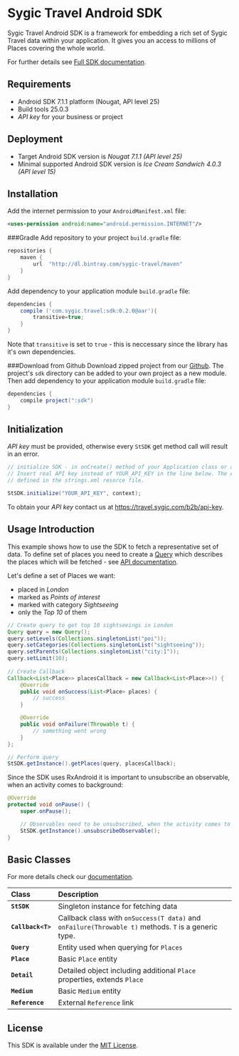 # Sygic Travel Android SDK


Sygic Travel Android SDK is a framework for embedding a rich set of Sygic Travel data within your application. It gives you an access to millions of Places covering the whole world.

For further details see [Full SDK documentation](http://docs.sygictravelapi.com/android-sdk/master).

## Requirements

- Android SDK 7.1.1 platform (Nougat, API level 25)
- Build tools 25.0.3
- _API key_ for your business or project

## Deployment

- Target Android SDK version is *Nougat 7.1.1 (API level 25)*
- Minimal supported Android SDK version is *Ice Cream Sandwich 4.0.3 (API level 15)*

## Installation
Add the internet permission to your `AndroidManifest.xml` file:
```xml
<uses-permission android:name="android.permission.INTERNET"/>
```

###Gradle
Add repository to your project `build.gradle` file:
```gradle
repositories {
	maven {
		url  "http://dl.bintray.com/sygic-travel/maven"
	}
}
```

Add dependency to your application module `build.gradle` file:
```gradle
dependencies {
	compile ('com.sygic.travel:sdk:0.2.0@aar'){
		transitive=true;
	}
}
```
Note that `transitive` is set to `true` - this is neccessary since the library has it's own dependencies.

###Download from Github
Download zipped project from our [Github](https://github.com/sygic-travel/android-sdk). The project's
`sdk` directory can be added to your own project as a new module. Then add dependency to your 
application module `build.gradle` file:
```gradle
dependencies {
	compile project(":sdk")
}
```

## Initialization

*API key* must be provided, otherwise every `StSDK` get method call will result in an error.

```java
// initialize SDK - in onCreate() method of your Application class or a launcher Activity
// Insert real API key instead of YOUR_API_KEY in the line below. The API key can be
// defined in the strings.xml resorce file.

StSDK.initialize("YOUR_API_KEY", context);
```
To obtain your *API key* contact us at https://travel.sygic.com/b2b/api-key.

## Usage Introduction

This example shows how to use the SDK to fetch a representative set of data. To define set of places
you need to create a [Query](http://docs.sygictravelapi.com/android-sdk/0.2.0/com/sygic/travel/sdk/model/query/Query.html)
which describes the places which will be fetched - see
[API documentation](http://docs.sygictravelapi.com/0.2/#section-places).

Let's define a set of Places we want:

- placed in _London_
- marked as _Points of interest_
- marked with category _Sightseeing_
- only the _Top 10_ of them

```java	
// Create query to get top 10 sightseeings in London
Query query = new Query();
query.setLevels(Collections.singletonList("poi"));
query.setCategories(Collections.singletonList("sightseeing"));
query.setParents(Collections.singletonList("city:1"));
query.setLimit(10);
	
// Create Callback
Callback<List<Place>> placesCallback = new Callback<List<Place>>() {
	@Override
	public void onSuccess(List<Place> places) {
		// success
	}

	@Override
	public void onFailure(Throwable t) {
		// something went wrong
	}
};

// Perform query
StSDK.getInstance().getPlaces(query, placesCallback);
```

Since the SDK uses RxAndroid it is important to unsubscribe an observable, when an activity comes 
to background:
```java
@Override
protected void onPause() {
	super.onPause();

	// Observables need to be unsubscribed, when the activity comes to background
	StSDK.getInstance().unsubscribeObservable();
}
```

## Basic Classes
For more details check our [documentation](http://docs.sygictravelapi.com/android-sdk/0.2.0).

Class               | Description
:-------------------|:---------------------
**`StSDK`**         | Singleton instance for fetching data
**`Callback<T>`**   | Callback class with `onSuccess(T data)` and `onFailure(Throwable t)` methods. `T` is a generic type.
**`Query`**         | Entity used when querying for `Places`
**`Place`**         | Basic `Place` entity
**`Detail`**        | Detailed object including additional `Place` properties, extends `Place`
**`Medium`**        | Basic `Medium` entity
**`Reference`**     | External `Reference` link

## License
This SDK is available under the [MIT License](http://www.opensource.org/licenses/mit-license.php).